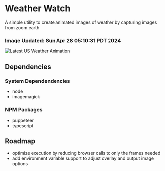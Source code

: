 # Weather Watch

A simple utility to create animated images of weather by capturing images from zoom.earth

### Image Updated: Sun Apr 28 05:10:31 PDT 2024

![Latest US Weather Animation](animations/2024-04-28.webp)

## Dependencies
### System Dependendencies
* node
* imagemagick
### NPM Packages
* puppeteer
* typescript

## Roadmap
* optimize execution by reducing browser calls to only the frames needed
* add environment variable support to adjust overlay and output image options
